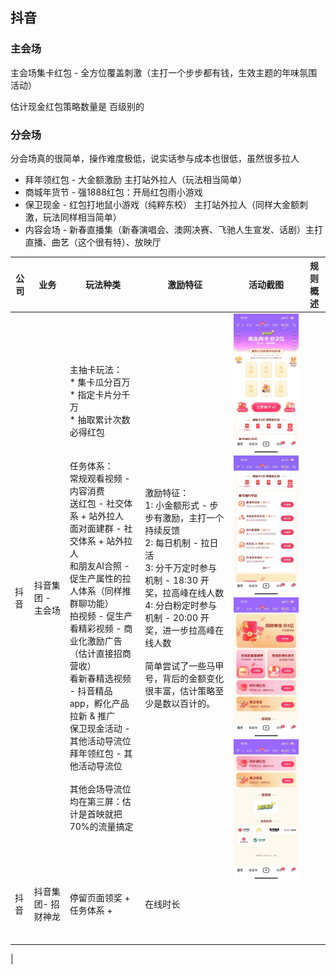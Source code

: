 



## 抖音

### 主会场
主会场集卡红包 - 全方位覆盖刺激（主打一个步步都有钱，生效主题的年味氛围活动）

估计现金红包策略数量是 百级别的

### 分会场

分会场真的很简单，操作难度极低，说实话参与成本也很低，虽然很多拉人

* 拜年领红包 - 大金额激励 主打站外拉人（玩法相当简单）
* 商城年货节 - 强1888红包：开局红包雨小游戏
* 保卫现金 - 红包打地鼠小游戏（纯粹东校） 主打站外拉人（同样大金额刺激，玩法同样相当简单）
* 内容会场 - 新春直播集（新春演唱会、澳网决赛、飞驰人生宣发、话剧）主打直播、曲艺（这个很有特）、放映厅



| 公司 | 业务               | 玩法种类                                                     | 激励特征                                                     | 活动截图                                                     | 规则概述 |
| ---- | ------------------ | ------------------------------------------------------------ | ------------------------------------------------------------ | ------------------------------------------------------------ | -------- |
| 抖音 | 抖音集团 - 主会场  | 主抽卡玩法：<br/>* 集卡瓜分百万<br/>* 指定卡片分千万<br/>* 抽取累计次数必得红包<br/><br/><br/>任务体系：<br/>常规观看视频 - 内容消费<br/>送红包 - 社交体系 + 站外拉人<br/>面对面建群 - 社交体系 + 站外拉人<br/>和朋友AI合照 - 促生产属性的拉人体系（同样推群聊功能）<br/>拍视频 - 促生产<br/>看精彩视频 - 商业化激励广告（估计直接招商营收）<br/>看新春精选视频 - 抖音精品app，孵化产品拉新 & 推广<br/>保卫现金活动 - 其他活动导流位<br/>拜年领红包 - 其他活动导流位<br/><br/>其他会场导流位 均在第三屏：估计是首映就把70%的流量搞定 | 激励特征：<br/>1: 小金额形式 - 步步有激励，主打一个持续反馈<br/>2: 每日机制 - 拉日活<br/>3: 分千万定时参与机制 - 18:30 开奖，拉高峰在线人数<br/>4: 分白粉定时参与机制 - 20:00 开奖，进一步拉高峰在线人数<br/><br/>简单尝试了一些马甲号，背后的金额变化很丰富，估计策略至少是数以百计的。 | <img src="./2024春节营销活动观察.assets/image-20240128155125421.png" alt="image-20240128155125421" style="zoom:25%;" /><img src="./2024春节营销活动观察.assets/image-20240128155141846.png" alt="image-20240128155141846" style="zoom:25%;" /><img src="./2024春节营销活动观察.assets/image-20240128155203478.png" alt="image-20240128155203478" style="zoom:25%;" /><img src="./2024春节营销活动观察.assets/image-20240128155210062.png" alt="image-20240128155210062" style="zoom:25%;" /> |          |
| 抖音 | 抖音集团- 招财神龙 | 停留页面领奖 + 任务体系 +                                    | 在线时长                                                     |                                                              |          |
|      |                    |                                                              |                                                              |                                                              |          |
|      |                    |                                                              |                                                              |                                                              |          |
|      |                    |                                                              |                                                              |                                                              |          |
|      |                    |                                                              |                                                              |                                                              |          |
|      |                    |                                                              |                                                              |                                                              |          |
|      |                    |                                                              |                                                              |                                                              |          |

|
